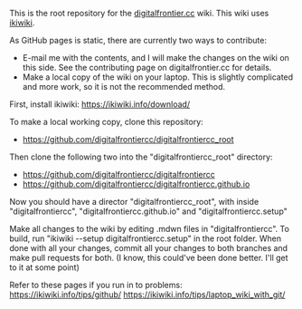 This is the root repository for the [digitalfrontier.cc](https://digitalfrontier.cc/) wiki. This wiki uses [ikiwiki](https://ikiwiki.info/).

As GitHub pages is static, there are currently two ways to contribute:
* E-mail me with the contents, and I will make the changes on the wiki on this side. See the contributing page on digitalfrontier.cc for details.
* Make a local copy of the wiki on your laptop. This is slightly complicated and more work, so it is not the recommended method. 

First, install ikiwiki:
https://ikiwiki.info/download/

To make a local working copy, clone this repository:
* https://github.com/digitalfrontiercc/digitalfrontiercc_root

Then clone the following two into the "digitalfrontiercc_root" directory:
* https://github.com/digitalfrontiercc/digitalfrontiercc
* https://github.com/digitalfrontiercc/digitalfrontiercc.github.io

Now you should have a director "digitalfrontiercc_root", with inside "digitalfrontiercc", "digitalfrontiercc.github.io" and "digitalfrontiercc.setup"

Make all changes to the wiki by editing .mdwn files in "digitalfrontiercc". To build, run "ikiwiki --setup digitalfrontiercc.setup" in the root folder. When done with all your changes, commit all your changes to both branches and make pull requests for both. 
(I know, this could've been done better. I'll get to it at some point)

Refer to these pages if you run in to problems:
https://ikiwiki.info/tips/github/
https://ikiwiki.info/tips/laptop_wiki_with_git/
